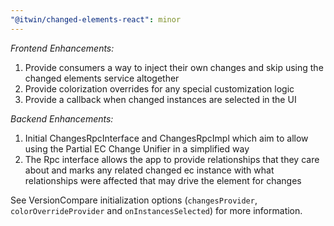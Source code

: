 ```yaml
---
"@itwin/changed-elements-react": minor
---
```


_Frontend Enhancements:_

1. Provide consumers a way to inject their own changes and skip using the changed elements service altogether
2. Provide colorization overrides for any special customization logic
3. Provide a callback when changed instances are selected in the UI

_Backend Enhancements:_
1. Initial ChangesRpcInterface and ChangesRpcImpl which aim to allow using the Partial EC Change Unifier in a simplified way
2. The Rpc interface allows the app to provide relationships that they care about and marks any related changed ec instance with what relationships were affected that may drive the element for changes

See VersionCompare initialization options (`changesProvider`, `colorOverrideProvider` and `onInstancesSelected`) for more information.
